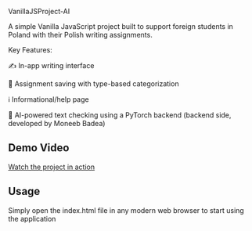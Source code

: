 VanillaJSProject-AI

A simple Vanilla JavaScript project built to support foreign students in Poland with their Polish writing assignments.


Key Features:

✍️ In-app writing interface

💾 Assignment saving with type-based categorization

ℹ️ Informational/help page

🤖 AI-powered text checking using a PyTorch backend (backend side, developed by Moneeb Badea)


## Demo Video

[Watch the project in action](https://github.com/user-attachments/assets/706aadaa-11b0-4432-8d11-f5f0cfb7246b)


## Usage

Simply open the index.html file in any modern web browser to start using the application

